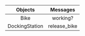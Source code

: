 | Objects | Messages |
| :------------: | :-----------: |
| Bike           | working?      |
| DockingStation | release_bike  |      
